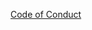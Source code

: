 [Code of Conduct](https://github.com/openjs-foundation/code-and-learn/blob/master/CODE_OF_CONDUCT.md)
